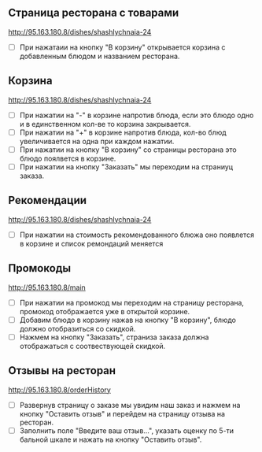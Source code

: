 ## Страница ресторана с товарами
http://95.163.180.8/dishes/shashlychnaia-24 
- [ ] При нажатаии на кнопку "В корзину" открывается корзина с добавленным блюдом и названием ресторана.

## Корзина
http://95.163.180.8/dishes/shashlychnaia-24 
- [ ] При нажатии на "-" в корзине напротив блюда, если это блюдо одно и в единственном кол-ве то корзина закрывается.
- [ ] При нажатии на "+" в корзине напротив блюда, кол-во блюд увеличивается на одна при каждом нажатии.
- [ ] При нажатии на кнопку "В корзину" со страницы ресторана это блюдо поялвется в корзине.
- [ ] При нажатии на кнопку "Заказать" мы переходим на страниуц заказа.

## Рекомендации
http://95.163.180.8/dishes/shashlychnaia-24
- [ ] При нажатии на стоимость рекомендованного блюжа оно появлется в корзине и список ремондаций меняется

## Промокоды
http://95.163.180.8/main 
- [ ] При нажатии на промокод мы переходим на страницу ресторана, промокод отображается уже в открытой корзине.
- [ ] Добавим блюдо в корзину нажав на кнопку "В корзину", блюдо должно отобразиться со скидкой.
- [ ] Нажмем на кнопку "Заказать", страниза заказа должна отображаться с соотвествующей скидкой.

## Отзывы на ресторан
http://95.163.180.8/orderHistory
- [ ] Развернув страницу о заказе мы увидим наш заказ и нажмем на кнопку "Оставить отзыв" и перейдем на страницу отзыва на ресторан.
- [ ] Заполнить поле "Введите ваш отзыв...", указать оценку по 5-ти бальной шкале и нажать на кнопку "Оставить отзыв".